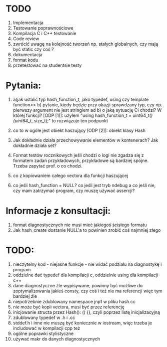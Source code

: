 # TODO
1) Implementacja
2) Testowanie poprawnościowe
3) Kompilacja C i C++ testowanie
4) Code review
5) zwrócić uwagę na kolejność tworzeń np. stałych globalnych, czy mają być static czy coś ?
6) dokumentacja
7) format kodu 
8) przetestować na studentsie testy 


# Pytania:
1) a)jak ustalić typ hash_function_t, jako typedef, using czy template function<> 
   b) pytanie, kiedy będzie przy okazji sprawdzany typ, czy np. pierwszy argument nie jest stringiem
   ad b) o jaką sytuację Ci chodzi? W której funkcji?
[ODP [1]]: użyłem "using hash_function_t = uint64_t(*)(uint64_t*, size_t);" to rozwiązuje ten podpunkt

2) co to w ogóle jest obiekt haszujący
[ODP [2]]: obiekt klasy Hash 

3) Jak dokładnie działa przechowywanie elementów w kontenerach? Jak dokładnie działa set?

4) Format testów rocznikowych jeśli chodzi o logi nie zgadza się z formatem zadań przykładowych, przykładowe są bardziej spójne. Trzeba zapytać prof. o co chodzi.

5) co z kopiowaniem całego vectora dla funkcji haszującej

6) co jeśli hash_function = NULL? co jeśli jest tryb ndebug a co jeśli nie, czy mam zatrzymać program, czy muszę używać assercji?

# Informacje z konsultacji:
1) format diagnostycznych nie musi mieć jakiegoś ścisłego formatu
2) Jak hash_create dostanie NULL'a to powinien zrobić coś najmniej złego

# TODO:
1) nieczytelny kod - niejasne funkcje - nie widać podziału na diagnostykę i program
2) oddzielne dać typedef dla kompilacji c, oddzielnie using dla kompilacji c++
3) dane diagnostyczne źle wypisywane, powinny być możliwe do zoptymalizowania jakieś consty, czy coś i też nie ma referencji więc tym bardziej źle 
4) niepotrzebnie zdublowany namespace jnp1 w pliku hash.cc
5) nie może być kopii vectora, musi być przez referencję 
6) inicjowanie structa przez Hash(): () {}, czyli poprzez listę inicjalizacyjną
7) zdublowany typedef w .h i .cc 
8) stddef.h i inne nie muszą być koniecznie w iostream, więc trzeba je includować w kompilacji cpp też 
9) ogólne poprawki stylistyczne
10) używać makr do danych diagnostycznych
